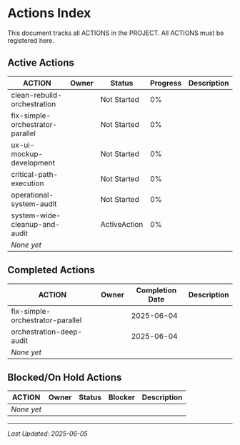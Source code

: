 # Actions Index

This document tracks all ACTIONS in the PROJECT. All ACTIONS must be registered here.

## Active Actions

| ACTION | Owner | Status | Progress | Description |
|--------|-------|--------|----------|-------------|
| clean-rebuild-orchestration | | Not Started | 0% | |
| fix-simple-orchestrator-parallel | | Not Started | 0% | |
| ux-ui-mockup-development | | Not Started | 0% | |
| critical-path-execution | | Not Started | 0% | |
| operational-system-audit | | Not Started | 0% | |
| system-wide-cleanup-and-audit | | ActiveAction | 0% | |
| *None yet* | | | | |

## Completed Actions

| ACTION | Owner | Completion Date | Description |
|--------|-------|-----------------|-------------|
| fix-simple-orchestrator-parallel | | 2025-06-04 | |
| orchestration-deep-audit | | 2025-06-04 | |
| *None yet* | | | |

## Blocked/On Hold Actions

| ACTION | Owner | Status | Blocker | Description |
|--------|-------|--------|---------|-------------|
| *None yet* | | | | |

---
*Last Updated: 2025-06-05*
